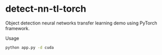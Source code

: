 # detect-nn-tl-torch
Object detection neural networks transfer learning demo using PyTorch framework.

Usage
```bash
python app.py -d cuda
```
